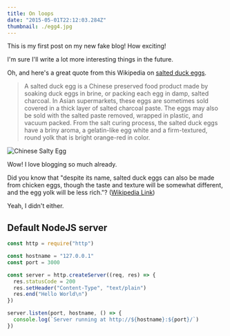 ```yaml
---
title: On loops
date: "2015-05-01T22:12:03.284Z"
thumbnail: ./egg4.jpg
---
```


This is my first post on my new fake blog! How exciting!

I'm sure I'll write a lot more interesting things in the future.

Oh, and here's a great quote from this Wikipedia on
[salted duck eggs](http://en.wikipedia.org/wiki/Salted_duck_egg).

> A salted duck egg is a Chinese preserved food product made by soaking duck
> eggs in brine, or packing each egg in damp, salted charcoal. In Asian
> supermarkets, these eggs are sometimes sold covered in a thick layer of salted
> charcoal paste. The eggs may also be sold with the salted paste removed,
> wrapped in plastic, and vacuum packed. From the salt curing process, the
> salted duck eggs have a briny aroma, a gelatin-like egg white and a
> firm-textured, round yolk that is bright orange-red in color.

![Chinese Salty Egg](./salty_egg.jpg)

Wow! I love blogging so much already.

Did you know that "despite its name, salted duck eggs can also be made from
chicken eggs, though the taste and texture will be somewhat different, and the
egg yolk will be less rich."?
([Wikipedia Link](http://en.wikipedia.org/wiki/Salted_duck_egg))

Yeah, I didn't either.

## Default NodeJS server

```js
const http = require("http")

const hostname = "127.0.0.1"
const port = 3000

const server = http.createServer((req, res) => {
  res.statusCode = 200
  res.setHeader("Content-Type", "text/plain")
  res.end("Hello World\n")
})

server.listen(port, hostname, () => {
  console.log(`Server running at http://${hostname}:${port}/`)
})
```
